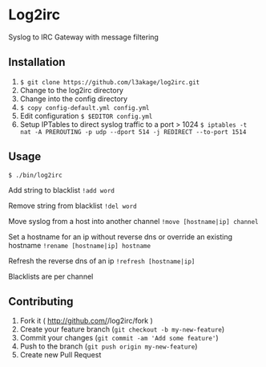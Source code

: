 # Log2irc

Syslog to IRC Gateway with message filtering

## Installation

1. `$ git clone https://github.com/l3akage/log2irc.git`
2. Change to the log2irc directory
3. Change into the config directory
4. `$ copy config-default.yml config.yml`
5. Edit configuration `$ $EDITOR config.yml`
6. Setup IPTables to direct syslog traffic to a port > 1024 `$ iptables -t nat -A PREROUTING -p udp --dport 514 -j REDIRECT --to-port 1514`

## Usage

`$ ./bin/log2irc`

Add string to blacklist
`!add word`

Remove string from blacklist
`!del word`

Move syslog from a host into another channel
`!move [hostname|ip] channel`

Set a hostname for an ip without reverse dns or override an existing hostname
`!rename [hostname|ip] hostname`

Refresh the reverse dns of an ip
`!refresh [hostname|ip]`

Blacklists are per channel

## Contributing

1. Fork it ( http://github.com/<my-github-username>/log2irc/fork )
2. Create your feature branch (`git checkout -b my-new-feature`)
3. Commit your changes (`git commit -am 'Add some feature'`)
4. Push to the branch (`git push origin my-new-feature`)
5. Create new Pull Request
